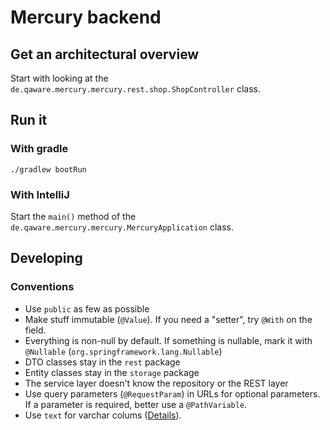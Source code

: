 # Mercury backend

## Get an architectural overview

Start with looking at the `de.qaware.mercury.mercury.rest.shop.ShopController` class.

## Run it

### With gradle

```shell script
./gradlew bootRun
```

### With IntelliJ

Start the `main()` method of the `de.qaware.mercury.mercury.MercuryApplication` class.

## Developing

### Conventions

* Use `public` as few as possible
* Make stuff immutable (`@Value`). If you need a "setter", try `@With` on the field.
* Everything is non-null by default. If something is nullable, mark it with `@Nullable` (`org.springframework.lang.Nullable`)
* DTO classes stay in the `rest` package
* Entity classes stay in the `storage` package
* The service layer doesn't know the repository or the REST layer
* Use query parameters (`@RequestParam`) in URLs for optional parameters. If a parameter is required, better use a `@PathVariable`.
* Use `text` for varchar colums ([Details](https://wiki.postgresql.org/wiki/Don%27t_Do_This#Don.27t_use_varchar.28n.29_by_default)).
